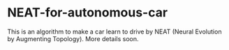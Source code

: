 # NEAT-for-autonomous-car

This is an algorithm to make a car learn to drive by NEAT (Neural Evolution by Augmenting Topology).
More details soon.
